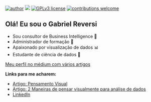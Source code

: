 [![author](https://img.shields.io/badge/author-GabrielReversi-red.svg)](https://www.linkedin.com/in/gabriel-carvalho-130b15138/) [![](https://img.shields.io/badge/python-3.7+-blue.svg)](https://www.python.org/downloads/release/python-365/) [![GPLv3 license](https://img.shields.io/badge/License-GPLv3-blue.svg)](http://perso.crans.org/besson/LICENSE.html) [![contributions welcome](https://img.shields.io/badge/contributions-welcome-brightgreen.svg?style=flat)](https://github.com/rafaelnduarte/portfolio/issues)

## Olá! Eu sou o Gabriel Reversi

- Sou consultor de Business Intelligence 🧮
- Administrador de formação 💼
- Apaixonado por visualização de dados 📊
- Estudante de ciência de dados 🔬


[Meu perfil no médium com vários artigos](https://medium.com/@gabrielreversi)

**Links para me acharem:**
* [Artigo: Pensamento Visual](https://medium.com/@gabrielreversi/aprenda-a-pensar-visualmente-ad2017ed2e39)
* [Artigo: 2 Maneiras de pensar visualmente para análise de dados](https://medium.com/@gabrielreversi/2-maneiras-de-pensar-visualmente-para-an%C3%A1lise-de-dados-conceitual-e-data-driven-e9e6a1456866)
* [LinkedIn](https://www.linkedin.com/in/gabriel-carvalho-130b15138/)
